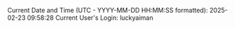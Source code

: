 Current Date and Time (UTC - YYYY-MM-DD HH:MM:SS formatted): 2025-02-23 09:58:28
Current User's Login: luckyaiman
